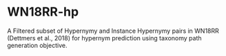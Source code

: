 # WN18RR-hp
A Filtered subset of Hypernymy and Instance Hypernymy pairs in WN18RR (Dettmers et al., 2018) for hypernym prediction using taxonomy path generation objective.
